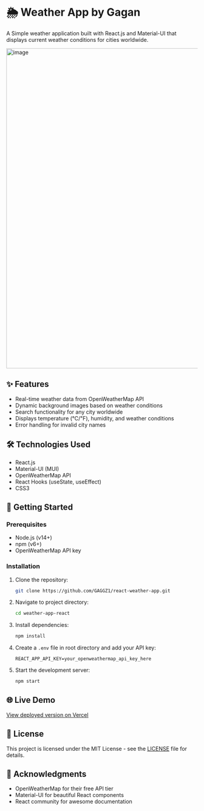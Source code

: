 # 🌦️ Weather App by Gagan

A Simple weather application built with React.js and Material-UI that displays current weather conditions for cities worldwide.

<img width="843" alt="image" src="https://github.com/user-attachments/assets/5dc44b24-8485-49cb-b9ea-43349793b915" />



## ✨ Features
- Real-time weather data from OpenWeatherMap API
- Dynamic background images based on weather conditions
- Search functionality for any city worldwide
- Displays temperature (℃/℉), humidity, and weather conditions
- Error handling for invalid city names

## 🛠️ Technologies Used
- React.js
- Material-UI (MUI)
- OpenWeatherMap API
- React Hooks (useState, useEffect)
- CSS3

## 🚀 Getting Started

### Prerequisites
- Node.js (v14+)
- npm (v6+)
- OpenWeatherMap API key

### Installation
1. Clone the repository:
   ```bash
   git clone https://github.com/GAGGZ1/react-weather-app.git
   ```
2. Navigate to project directory:
   ```bash
   cd weather-app-react
   ```
3. Install dependencies:
   ```bash
   npm install
   ```
4. Create a `.env` file in root directory and add your API key:
   ```env
   REACT_APP_API_KEY=your_openweathermap_api_key_here
   ```
5. Start the development server:
   ```bash
   npm start
   ```

## 🌐 Live Demo
[View deployed version on Vercel]() 

## 📝 License
This project is licensed under the MIT License - see the [LICENSE](LICENSE) file for details.

## 🙏 Acknowledgments
- OpenWeatherMap for their free API tier
- Material-UI for beautiful React components
- React community for awesome documentation
